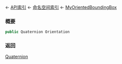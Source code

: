 ← [API索引](Api-Index) ← [命名空间索引](Namespace-Index) ← [MyOrientedBoundingBox](VRageMath.MyOrientedBoundingBox)

### 概要

```csharp
public Quaternion Orientation
```

### 返回

[Quaternion](VRageMath.Quaternion)

